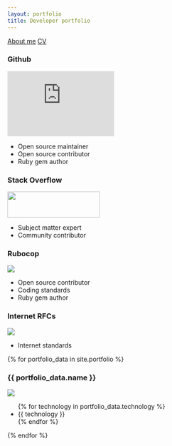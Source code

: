```yaml
---
layout: portfolio
title: Developer portfolio
---
```

<div class="buttons">
  <a href="/about/" class="btn btn-info">About me</a>
  <a href="/cv/" class="btn btn-info">CV</a>
</div>

<div class="portfolio-items">
  <div class="portfolio-item">
    <h3>Github</h3>
    <div class="thumbnail" itemprop="image" itemscope itemtype="https://schema.org/ImageObject">
      <a href="{{ site.social.github.url }}" target="portfolio">
        <iframe src="https://githubbadge.appspot.com/dominicsayers?a=0" style="border: 0;height: 146px;width: 240px;overflow: hidden;" frameBorder="0"></iframe>
      </a>
    </div>
    <ul>
      <li>Open source maintainer</li>
      <li>Open source contributor</li>
      <li>Ruby gem author</li>
    </ul>
  </div>

  <div class="portfolio-item">
    <h3>Stack Overflow</h3>
    <div class="thumbnail" itemprop="image" itemscope itemtype="https://schema.org/ImageObject">
      <a href="{{ site.social.stack-overflow.url }}" target="portfolio">
        <img src="https://stackoverflow.com/users/flair/63349.png" width="208" height="58" />
      </a>
    </div>
    <ul>
      <li>Subject matter expert</li>
      <li>Community contributor</li>
    </ul>
  </div>

  <div class="portfolio-item">
    <h3>Rubocop</h3>
    <div class="thumbnail" itemprop="image" itemscope itemtype="https://schema.org/ImageObject">
      <a href="https://github.com/rubocop-hq/rubocop/pull/5358" target="portfolio">
        <img itemprop="url" src="/assets/article_images{{ page.url }}rubocop.png">
      </a>
    </div>
    <ul>
      <li>Open source contributor</li>
      <li>Coding standards</li>
      <li>Ruby gem author</li>
    </ul>
  </div>

  <div class="portfolio-item">
    <h3>Internet RFCs</h3>
    <div class="thumbnail" itemprop="image" itemscope itemtype="https://schema.org/ImageObject">
      <a href="https://www.rfc-editor.org/errata_search.php?submitter_name=Dominic+Sayers&presentation=table" target="portfolio">
        <img itemprop="url" src="/assets/article_images{{ page.url }}rfc.png">
      </a>
    </div>
    <ul>
      <li>Internet standards</li>
    </ul>
  </div>

  {% for portfolio_data in site.portfolio %}
  <div class="portfolio-item">
    <h3>{{ portfolio_data.name }}</h3>
    <div class="thumbnail" itemprop="image" itemscope itemtype="https://schema.org/ImageObject">
      <a href="{{ portfolio_data.url }}" target="portfolio">
        <img itemprop="url" src="/assets/article_images{{ page.url }}{{ portfolio_data.thumbnail }}">
      </a>
    </div>
    <ul>
      {% for technology in portfolio_data.technology %}
        <li>{{ technology }}</li>
      {% endfor %}
    </ul>
  </div>
  {% endfor %}
</div>
